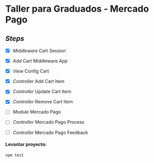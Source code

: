 # Taller para Graduados - Mercado Pago
## *_Steps_*
  - [x] _Middleware_ Cart Session
  - [x] _Add_ Cart Middleware App
  - [x] _View_ Config Cart
  - [x] _Controller_ Add Cart Item
  - [x] _Controller_ Update Cart Item
  - [x] _Controller_ Remove Cart Item
  - [ ] _Module_ Mercado Pago
  - [ ] _Controller_ Mercado Pago Process
  - [ ] _Controller_ Mercado Pago Feedback
  

  #### Levantar proyecto: 
  ````
npm test
  
